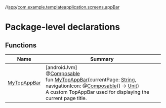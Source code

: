 //[app](../../index.md)/[com.example.templateapplication.screens.appBar](index.md)

# Package-level declarations

## Functions

| Name | Summary |
|---|---|
| [MyTopAppBar](-my-top-app-bar.md) | [androidJvm]<br>@[Composable](https://developer.android.com/reference/kotlin/androidx/compose/runtime/Composable.html)<br>fun [MyTopAppBar](-my-top-app-bar.md)(currentPage: [String](https://kotlinlang.org/api/latest/jvm/stdlib/kotlin/-string/index.html), navigationIcon: @[Composable](https://developer.android.com/reference/kotlin/androidx/compose/runtime/Composable.html)() -&gt; [Unit](https://kotlinlang.org/api/latest/jvm/stdlib/kotlin/-unit/index.html))<br>A custom TopAppBar used for displaying the current page title. |
